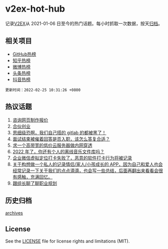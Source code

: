 # v2ex-hot-hub

 记录[V2EX](https://www.v2ex.com/)从 2021-01-06 日至今的热门话题。每小时抓取一次数据，按天[归档](archives)。
 
 ## 相关项目

- [GitHub热榜](https://github.com/lonnyzhang423/github-hot-hub)
- [知乎热榜](https://github.com/lonnyzhang423/zhihu-hot-hub)
- [微博热榜](https://github.com/lonnyzhang423/weibo-hot-hub)
- [头条热榜](https://github.com/lonnyzhang423/toutiao-hot-hub)
- [抖音热榜](https://github.com/lonnyzhang423/douyin-hot-hub)


 `更新时间：2022-02-25 10:31:26 +0800`

## 热议话题

1. [咨询网页制作报价](https://www.v2ex.com/t/836121)
1. [合伙创业](https://www.v2ex.com/t/836145)
1. [思细级恐啊，我们自己搭的 gitlab 的都被黑了！](https://www.v2ex.com/t/836253)
1. [面试结束被催着回答是否入职，该怎么答复合适？](https://www.v2ex.com/t/836119)
1. [求一个高带宽的低价云服务器做内网穿透](https://www.v2ex.com/t/836102)
1. [2022 年了，你还有个人的离线音乐文件库吗？](https://www.v2ex.com/t/836159)
1. [企业微信虚拟定位打卡失败了，恶意的软件打卡行为将被记录](https://www.v2ex.com/t/836255)
1. [关于构想做一个私人的记录情侣/家人/小孩成长的 APP，因为自己和爱人也会经常记录一下关于我们的点点滴滴，也会写一些总结，后面再翻出来看看会很有感触，充满回忆。](https://www.v2ex.com/t/836115)
1. [跟组长聊了聊职业规划](https://www.v2ex.com/t/836156)

## 历史归档

[archives](archives)

## License

See the [LICENSE](LICENSE) file for license rights and limitations (MIT).

